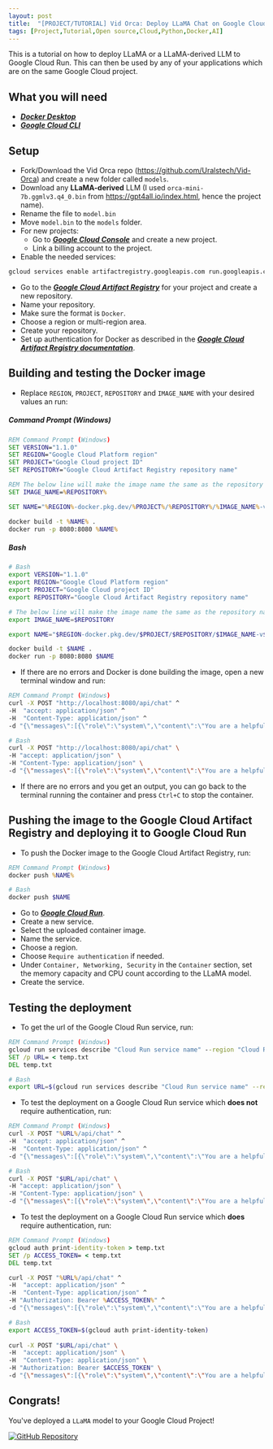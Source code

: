 ```yaml
---
layout: post
title:  "[PROJECT/TUTORIAL] Vid Orca: Deploy LLaMA Chat on Google Cloud Run"
tags: [Project,Tutorial,Open source,Cloud,Python,Docker,AI]
---
```


This is a tutorial on how to deploy LLaMA or a LLaMA-derived LLM to Google Cloud Run. This can then be used by any of your applications which are on the same Google Cloud project.

## What you will need
* [***Docker Desktop***](https://www.docker.com/)
* [***Google Cloud CLI***](https://cloud.google.com/sdk/docs/install)

## Setup
* Fork/Download the Vid Orca repo (https://github.com/Uralstech/Vid-Orca) and create a new folder called `models`.
* Download any **LLaMA-derived** LLM (I used `orca-mini-7b.ggmlv3.q4_0.bin` from https://gpt4all.io/index.html, hence the project name).
* Rename the file to `model.bin`
* Move `model.bin` to the `models` folder.
* For new projects:
    * Go to [***Google Cloud Console***](https://console.cloud.google.com/) and create a new project.
    * Link a billing account to the project.
* Enable the needed services:
```bash
gcloud services enable artifactregistry.googleapis.com run.googleapis.com
```
* Go to the [***Google Cloud Artifact Registry***](https://console.cloud.google.com/artifacts) for your project and create a new repository.
* Name your repository.
* Make sure the format is `Docker`.
* Choose a region or multi-region area.
* Create your repository.
* Set up authentication for Docker as described in the [***Google Cloud Artifact Registry documentation***](https://cloud.google.com/artifact-registry/docs/docker/authentication).

## Building and testing the Docker image
* Replace `REGION`, `PROJECT`, `REPOSITORY` and `IMAGE_NAME` with your desired values an run:
##### Command Prompt (Windows)
```cmd
REM Command Prompt (Windows)
SET VERSION="1.1.0"
SET REGION="Google Cloud Platform region"
SET PROJECT="Google Cloud project ID"
SET REPOSITORY="Google Cloud Artifact Registry repository name"

REM The below line will make the image name the same as the repository name. To change it, replace %REPOSITORY% with the name.
SET IMAGE_NAME=%REPOSITORY%

SET NAME="%REGION%-docker.pkg.dev/%PROJECT%/%REPOSITORY%/%IMAGE_NAME%-v%VERSION%"

docker build -t %NAME% .
docker run -p 8080:8080 %NAME%
```
##### Bash
```bash
# Bash
export VERSION="1.1.0"
export REGION="Google Cloud Platform region"
export PROJECT="Google Cloud project ID"
export REPOSITORY="Google Cloud Artifact Registry repository name"

# The below line will make the image name the same as the repository name. To change it, replace $REPOSITORY 	with the name.
export IMAGE_NAME=$REPOSITORY

export NAME="$REGION-docker.pkg.dev/$PROJECT/$REPOSITORY/$IMAGE_NAME-v$VERSION"

docker build -t $NAME .
docker run -p 8080:8080 $NAME
```
* If there are no errors and Docker is done building the image, open a new terminal window and run:
```cmd
REM Command Prompt (Windows)
curl -X POST "http://localhost:8080/api/chat" ^
-H  "accept: application/json" ^
-H  "Content-Type: application/json" ^
-d "{\"messages\":[{\"role\":\"system\",\"content\":\"You are a helpful assistant AI.\"},{\"role\":\"user\",\"content\":\"Who made Linux?\"}]}"
```

```bash
# Bash
curl -X POST "http://localhost:8080/api/chat" \
-H "accept: application/json" \
-H "Content-Type: application/json" \
-d "{\"messages\":[{\"role\":\"system\",\"content\":\"You are a helpful assistant AI.\"},{\"role\":\"user\",\"content\":\"Who made Linux?\"}]}"
```
* If there are no errors and you get an output, you can go back to the terminal running the container and press `Ctrl+C` to stop the container.

## Pushing the image to the Google Cloud Artifact Registry and deploying it to Google Cloud Run
* To push the Docker image to the Google Cloud Artifact Registry, run:
```cmd
REM Command Prompt (Windows)
docker push %NAME%
```

```bash
# Bash
docker push $NAME
```
* Go to [***Google Cloud Run***](https://console.cloud.google.com/run).
* Create a new service.
* Select the uploaded container image.
* Name the service.
* Choose a region.
* Choose `Require authentication` if needed.
* Under `Container, Networking, Security` in the `Container` section, set the memory capacity and CPU count according to the LLaMA model.
* Create the service.

## Testing the deployment
* To get the url of the Google Cloud Run service, run:
```cmd
REM Command Prompt (Windows)
gcloud run services describe "Cloud Run service name" --region "Cloud Run service region" --format "value(status.url)" > temp.txt
SET /p URL= < temp.txt
DEL temp.txt
```

```bash
# Bash
export URL=$(gcloud run services describe "Cloud Run service name" --region "Cloud Run service region" --format "value(status.url)")
```
* To test the deployment on a Google Cloud Run service which **does not** require authentication, run:
```cmd
REM Command Prompt (Windows)
curl -X POST "%URL%/api/chat" ^
-H  "accept: application/json" ^
-H  "Content-Type: application/json" ^
-d "{\"messages\":[{\"role\":\"system\",\"content\":\"You are a helpful assistant AI.\"},{\"role\":\"user\",\"content\":\"Who made Linux?\"}]}"
```

```bash
# Bash
curl -X POST "$URL/api/chat" \
-H "accept: application/json" \
-H "Content-Type: application/json" \
-d "{\"messages\":[{\"role\":\"system\",\"content\":\"You are a helpful assistant AI.\"},{\"role\":\"user\",\"content\":\"Who made Linux?\"}]}"	
```
* To test the deployment on a Google Cloud Run service which **does** require authentication, run:
```cmd
REM Command Prompt (Windows)
gcloud auth print-identity-token > temp.txt
SET /p ACCESS_TOKEN= < temp.txt
DEL temp.txt

curl -X POST "%URL%/api/chat" ^
-H  "accept: application/json" ^
-H  "Content-Type: application/json" ^
-H "Authorization: Bearer %ACCESS_TOKEN%" ^
-d "{\"messages\":[{\"role\":\"system\",\"content\":\"You are a helpful assistant AI.\"},{\"role\":\"user\",\"content\":\"Who made Linux?\"}]}"
```

```bash
# Bash
export ACCESS_TOKEN=$(gcloud auth print-identity-token)
	
curl -X POST "$URL/api/chat" \
-H  "accept: application/json" \
-H  "Content-Type: application/json" \
-H "Authorization: Bearer $ACCESS_TOKEN" \
-d "{\"messages\":[{\"role\":\"system\",\"content\":\"You are a helpful assistant AI.\"},{\"role\":\"user\",\"content\":\"Who made Linux?\"}]}"
```

## Congrats!
You've deployed a `LLaMA` model to your Google Cloud Project!

[![GitHub Repository](https://img.shields.io/badge/GitHub_Repository-black?style=for-the-badge&logo=github&color=FFFFFF&logoColor=000000)](https://github.com/Uralstech/Vid-Orca)